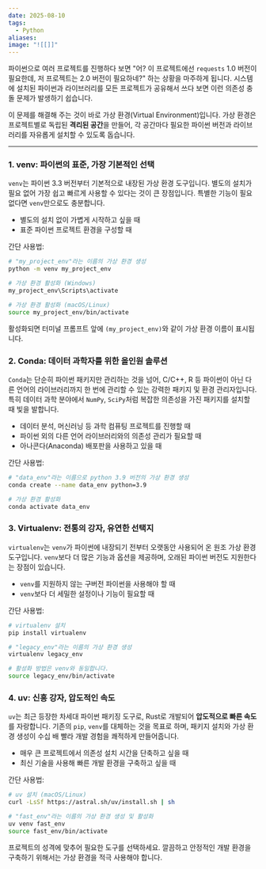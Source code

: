 ```yaml
---
date: 2025-08-10
tags:
  - Python
aliases:
image: "![[]]"
---
```

파이썬으로 여러 프로젝트를 진행하다 보면 "어? 이 프로젝트에선 `requests` 1.0 버전이 필요한데, 저 프로젝트는 2.0 버전이 필요하네?" 하는 상황을 마주하게 됩니다. 시스템에 설치된 파이썬과 라이브러리를 모든 프로젝트가 공유해서 쓰다 보면 이런 의존성 충돌 문제가 발생하기 쉽습니다.

이 문제를 해결해 주는 것이 바로 가상 환경(Virtual Environment)입니다. 가상 환경은 프로젝트별로 독립된 **격리된 공간**을 만들어, 각 공간마다 필요한 파이썬 버전과 라이브러리를 자유롭게 설치할 수 있도록 돕습니다.

---

### 1. venv: 파이썬의 표준, 가장 기본적인 선택

`venv`는 파이썬 3.3 버전부터 기본적으로 내장된 가상 환경 도구입니다. 별도의 설치가 필요 없어 가장 쉽고 빠르게 사용할 수 있다는 것이 큰 장점입니다. 특별한 기능이 필요 없다면 `venv`만으로도 충분합니다.

- 별도의 설치 없이 가볍게 시작하고 싶을 때
- 표준 파이썬 프로젝트 환경을 구성할 때

간단 사용법:

```Bash 
# "my_project_env"라는 이름의 가상 환경 생성
python -m venv my_project_env

# 가상 환경 활성화 (Windows)
my_project_env\Scripts\activate

# 가상 환경 활성화 (macOS/Linux)
source my_project_env/bin/activate
```

활성화되면 터미널 프롬프트 앞에 `(my_project_env)`와 같이 가상 환경 이름이 표시됩니다.

### 2. Conda: 데이터 과학자를 위한 올인원 솔루션

`Conda`는 단순히 파이썬 패키지만 관리하는 것을 넘어, C/C++, R 등 파이썬이 아닌 다른 언어의 라이브러리까지 한 번에 관리할 수 있는 강력한 패키지 및 환경 관리자입니다. 특히 데이터 과학 분야에서 `NumPy`, `SciPy`처럼 복잡한 의존성을 가진 패키지를 설치할 때 빛을 발합니다.

- 데이터 분석, 머신러닝 등 과학 컴퓨팅 프로젝트를 진행할 때
- 파이썬 외의 다른 언어 라이브러리와의 의존성 관리가 필요할 때
- 아나콘다(Anaconda) 배포판을 사용하고 있을 때

간단 사용법:

```Bash
# "data_env"라는 이름으로 python 3.9 버전의 가상 환경 생성
conda create --name data_env python=3.9

# 가상 환경 활성화
conda activate data_env
```

### 3. Virtualenv: 전통의 강자, 유연한 선택지

`virtualenv`는 `venv`가 파이썬에 내장되기 전부터 오랫동안 사용되어 온 원조 가상 환경 도구입니다. `venv`보다 더 많은 기능과 옵션을 제공하며, 오래된 파이썬 버전도 지원한다는 장점이 있습니다.

- `venv`를 지원하지 않는 구버전 파이썬을 사용해야 할 때
- `venv`보다 더 세밀한 설정이나 기능이 필요할 때

간단 사용법:

```Bash
# virtualenv 설치
pip install virtualenv

# "legacy_env"라는 이름의 가상 환경 생성
virtualenv legacy_env

# 활성화 방법은 venv와 동일합니다.
source legacy_env/bin/activate
```

### 4. uv: 신흥 강자, 압도적인 속도

`uv`는 최근 등장한 차세대 파이썬 패키징 도구로, Rust로 개발되어 **압도적으로 빠른 속도**를 자랑합니다. 기존의 `pip`, `venv`를 대체하는 것을 목표로 하며, 패키지 설치와 가상 환경 생성이 수십 배 빨라 개발 경험을 쾌적하게 만들어줍니다.

- 매우 큰 프로젝트에서 의존성 설치 시간을 단축하고 싶을 때
- 최신 기술을 사용해 빠른 개발 환경을 구축하고 싶을 때

간단 사용법:

```Bash
# uv 설치 (macOS/Linux)
curl -LsSf https://astral.sh/uv/install.sh | sh

# "fast_env"라는 이름의 가상 환경 생성 및 활성화
uv venv fast_env
source fast_env/bin/activate
```

프로젝트의 성격에 맞추어 필요한 도구를 선택하세요. 깔끔하고 안정적인 개발 환경을 구축하기 위해서는 가상 환경을 적극 사용해야 합니다. 